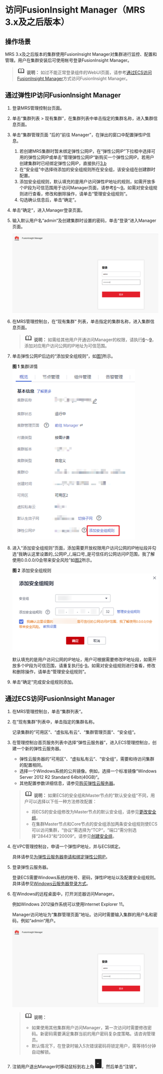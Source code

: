# 访问FusionInsight Manager（MRS 3.x及之后版本）<a name="mrs_01_0129"></a>

## 操作场景<a name="section154212161315"></a>

MRS 3.x及之后版本的集群使用FusionInsight Manager对集群进行监控、配置和管理。用户在集群安装后可使用帐号登录FusionInsight Manager。

>![](public_sys-resources/icon-note.gif) **说明：** 
>如过不能正常登录组件的WebUI页面，请参考[通过ECS访问FusionInsight Manager](#section20880102283115)方式访问FusionInsight Manager。

## 通过弹性IP访问FusionInsight Manager<a name="section17594144112487"></a>

1.  登录MRS管理控制台页面。
2.  单击“集群列表 \> 现有集群”，在集群列表中单击指定的集群名称，进入集群信息页面。
3.  单击“集群管理页面 ”后的“前往 Manager”，在弹出的窗口中配置弹性IP信息。
    1.  若创建MRS集群时暂未绑定弹性公网IP，在“弹性公网IP”下拉框中选择可用的弹性公网IP或单击“管理弹性公网IP“新购买一个弹性公网IP。若用户创建集群时已经绑定弹性公网IP，直接执行[3.b](#li59591846143810)
    2.  <a name="li59591846143810"></a>在“安全组”中选择待添加的安全组规则所在安全组，该安全组在创建群时配置。
    3.  添加安全组规则，默认填充的是用户访问弹性IP地址的规则，如需开放多个IP段为可信范围用于访问Manager页面，请参考[6](#zh-cn_topic_0035209594_li1049410469610)～[9](#zh-cn_topic_0035209594_li035723593115)。如需对安全组规则进行查看，修改和删除操作，请单击“管理安全组规则“。
    4.  勾选确认信息后，单击“确定”。

4.  单击“确定“，进入Manager登录页面。
5.  输入默认用户名“admin“及创建集群时设置的密码，单击“登录“进入Manager页面。

    ![](figures/2.png)

6.  <a name="zh-cn_topic_0035209594_li1049410469610"></a>在MRS管理控制台，在“现有集群“ 列表，单击指定的集群名称，进入集群信息页面。

    >![](public_sys-resources/icon-note.gif) **说明：** 
    >如需给其他用户开通访问Manager的权限，请执行[6](#zh-cn_topic_0035209594_li1049410469610)～[9](#zh-cn_topic_0035209594_li035723593115)，添加对应用户访问公网的IP地址为可信范围。

7.  单击弹性公网IP后边的“添加安全组规则“，如[图1](#zh-cn_topic_0035209594_fig131193614465)所示。

    **图 1**  集群详情<a name="zh-cn_topic_0035209594_fig131193614465"></a>  
    ![](figures/集群详情.png "集群详情")

8.  进入“添加安全组规则“页面，添加需要开放权限用户访问公网的IP地址段并勾选“我确认这里设置的_公网IP_/_端口号_是可信任的公网访问IP范围，我了解使用0.0.0.0/0会带来安全风险”如[图2](#zh-cn_topic_0035209594_fig10985182312493)所示。

    **图 2**  添加安全组规则<a name="zh-cn_topic_0035209594_fig10985182312493"></a>  
    ![](figures/添加安全组规则.png "添加安全组规则")

    默认填充的是用户访问公网的IP地址，用户可根据需要修改IP地址段，如需开放多个IP段为可信范围，请重复执行[6](#zh-cn_topic_0035209594_li1049410469610)-[9](#zh-cn_topic_0035209594_li035723593115)。如需对安全组规则进行查看，修改和删除操作，请单击“管理安全组规则“。

9.  <a name="zh-cn_topic_0035209594_li035723593115"></a>单击“确定“完成安全组规则添加。

## 通过ECS访问FusionInsight Manager<a name="section20880102283115"></a>

1.  在MRS管理控制台，单击“集群列表“。
2.  在“现有集群“列表中，单击指定的集群名称。

    记录集群的“可用区“、“虚拟私有云“、“集群管理页面“、“安全组“。

3.  在管理控制台首页服务列表中选择“弹性云服务器”，进入ECS管理控制台，创建一个新的弹性云服务器。

    -   弹性云服务器的“可用区“、“虚拟私有云“、“安全组“，需要和待访问集群的配置相同。
    -   选择一个Windows系统的公共镜像。例如，选择一个标准镜像“Windows Server 2012 R2 Standard 64bit\(40GB\)“。
    -   其他配置参数详细信息，请参见[购买弹性云服务器](https://support.huaweicloud.com/qs-ecs/zh-cn_topic_0021831611.html)。

    >![](public_sys-resources/icon-note.gif) **说明：** 
    >如果ECS的安全组和Master节点的“默认安全组“不同，用户可以选择以下任一种方法修改配置：
    >-   将ECS的安全组修改为Master节点的默认安全组，请参见[更改安全组](https://support.huaweicloud.com/usermanual-ecs/ecs_03_0606.html)。
    >-   在集群Master节点和Core节点的安全组添加两条安全组规则使ECS可以访问集群，“协议“需选择为“TCP“，“端口“需分别选择“28443“和“20009“。请参见[创建安全组](https://support.huaweicloud.com/usermanual-vpc/zh-cn_topic_0013748715.html)。

4.  在VPC管理控制台，申请一个弹性IP地址，并与ECS绑定。

    具体请参见[为弹性云服务器申请和绑定弹性公网IP](https://support.huaweicloud.com/usermanual-vpc/zh-cn_topic_0013748738.html)。

5.  登录弹性云服务器。

    登录ECS需要Windows系统的帐号、密码，弹性IP地址以及配置安全组规则。具体请参见[Windows云服务器登录方式](https://support.huaweicloud.com/usermanual-ecs/zh-cn_topic_0092494943.html)。

6.  在Windows的远程桌面中，打开浏览器访问Manager。

    例如Windows 2012操作系统可以使用Internet Explorer 11。

    Manager访问地址为“集群管理页面”地址。访问时需要输入集群的用户名和密码，例如“admin“用户。

    ![](figures/2-45.png)

    >![](public_sys-resources/icon-note.gif) **说明：** 
    >-   如果使用其他集群用户访问Manager，第一次访问时需要修改密码。新密码需要满足集群当前的用户密码复杂度策略。请咨询管理员。
    >-   默认情况下，在登录时输入5次错误密码将锁定用户，需等待5分钟自动解锁。

7.  注销用户退出Manager时移动鼠标到右上角  ![](figures/icon_mrs_loginout.jpg)，然后单击“注销“。

